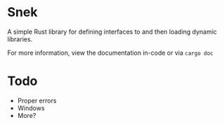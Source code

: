 Snek
====

A simple Rust library for defining interfaces to and then loading dynamic libraries.

For more information, view the documentation in-code or via `cargo doc`

Todo
====
- Proper errors
- Windows
- More?
